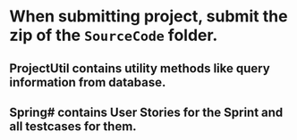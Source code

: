 # When submitting project, submit the zip of the `SourceCode` folder.
## ProjectUtil contains utility methods like query information from database.
## Spring# contains User Stories for the Sprint and all testcases for them.